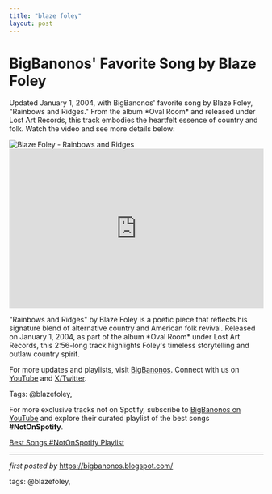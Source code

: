 ```yaml
---
title: "blaze foley"
layout: post
---
```

<!-- Post Title -->
<h1 >BigBanonos' Favorite Song by Blaze Foley</h1> <!-- Introductory Text -->
<p >Updated January 1, 2004, with BigBanonos' favorite song by Blaze Foley, "Rainbows and Ridges." From the album *Oval Room* and released under Lost Art Records, this track embodies the heartfelt essence of country and folk. Watch the video and see more details below:</p> <!-- Featured Image -->
<div > <img src="https://upload.wikimedia.org/wikipedia/en/6/61/Blaze_Foley.jpg" alt="Blaze Foley - Rainbows and Ridges" />
</div> <!-- YouTube Video Embed -->
<div > <iframe width="100%" height="315" src="https://www.youtube.com/embed/kVmFhIw35SU" title="Rainbows and Ridges" frameborder="0" allow="accelerometer; autoplay; clipboard-write; encrypted-media; gyroscope; picture-in-picture; web-share" referrerpolicy="strict-origin-when-cross-origin" allowfullscreen></iframe>
</div> <!-- Song Information -->
<div > <p>"Rainbows and Ridges" by Blaze Foley is a poetic piece that reflects his signature blend of alternative country and American folk revival. Released on January 1, 2004, as part of the album *Oval Room* under Lost Art Records, this 2:56-long track highlights Foley's timeless storytelling and outlaw country spirit.</p>
</div> <!-- Footer Links -->
<div > <p>For more updates and playlists, visit <a href="https://bigbanonos.blogspot.com/" target="_blank">BigBanonos</a>. Connect with us on <a href="https://www.youtube.com/@BigBanonos" target="_blank">YouTube</a> and <a href="https://x.com/bigbanonos" target="_blank">X/Twitter</a>.</p>
</div> <!-- Tags -->
<p >Tags: @blazefoley,</p>


<!--Subscribe and Playlist Links-->
<div>
    <p>For more exclusive tracks not on Spotify, subscribe to <a href="https://www.youtube.com/@BigBanonos" target="_blank">BigBanonos on YouTube</a> and explore their curated playlist of the best songs <strong>#NotOnSpotify</strong>.</p>
    <p><a href="https://www.youtube.com/playlist?list=PLtuNtuTatqI0kFahUCbtbfenC_ET5O_tr" target="_blank">Best Songs #NotOnSpotify Playlist<br /></a></p></div>

<hr />

<p><em>first posted by</em> <a href="https://bigbanonos.blogspot.com/" rel="noopener" target="_new">https://bigbanonos.blogspot.com/</a></p>

<p>tags: @blazefoley,</p>
